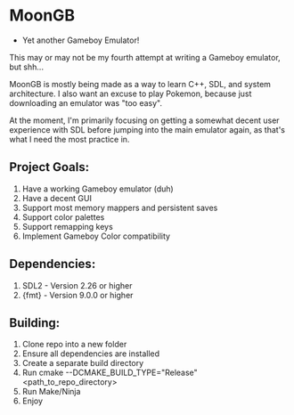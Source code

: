# MoonGB

- Yet another Gameboy Emulator!

This may or may not be my fourth attempt at writing a Gameboy emulator, but shh...

MoonGB is mostly being made as a way to learn C++, SDL, and system architecture. I also want an excuse to play Pokemon, because just downloading an emulator was "too easy".

At the moment, I'm primarily focusing on getting a somewhat decent user experience with SDL before jumping into the main emulator again, as that's what I need the most practice in.

## Project Goals:

1) Have a working Gameboy emulator (duh)
2) Have a decent GUI
3) Support most memory mappers and persistent saves
4) Support color palettes
5) Support remapping keys
6) Implement Gameboy Color compatibility

## Dependencies:
1) SDL2 - Version 2.26 or higher
2) {fmt} - Version 9.0.0 or higher

## Building:
1) Clone repo into a new folder
2) Ensure all dependencies are installed
3) Create a separate build directory
4) Run cmake --DCMAKE_BUILD_TYPE="Release" <path_to_repo_directory>
5) Run Make/Ninja
6) Enjoy
